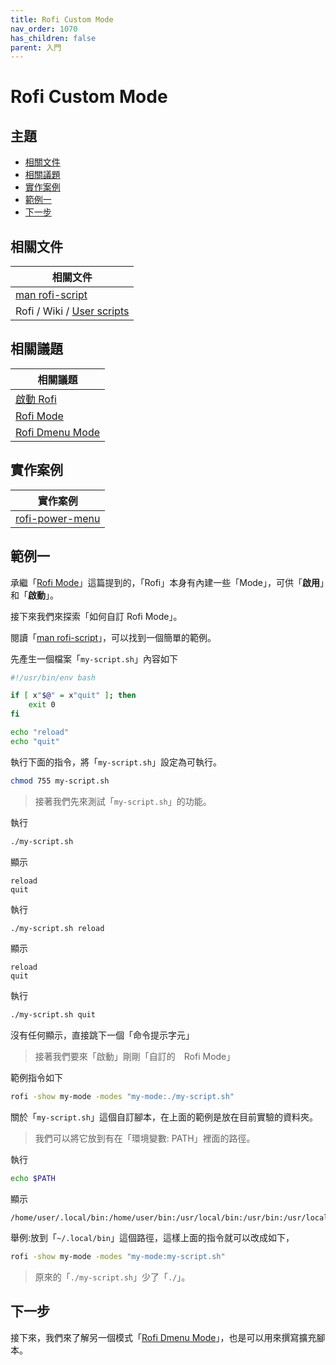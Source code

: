 ```yaml
---
title: Rofi Custom Mode
nav_order: 1070
has_children: false
parent: 入門
---
```



# Rofi Custom Mode




## 主題

* [相關文件](#相關文件)
* [相關議題](#相關議題)
* [實作案例](#實作案例)
* [範例一](#範例一)
* [下一步](#下一步)




## 相關文件

| 相關文件 |
| ------- |
| [man rofi-script](https://github.com/davatorium/rofi/blob/next/doc/rofi-script.5.markdown) |
| Rofi / Wiki / [User scripts](https://github.com/davatorium/rofi/wiki/User-scripts) |




## 相關議題

| 相關議題 |
| ------- |
| [啟動 Rofi](https://samwhelp.github.io/note-about-rofi/read/start/launch-rofi.html) |
| [Rofi Mode](https://samwhelp.github.io/note-about-rofi/read/start/rofi-mode.html) |
| [Rofi Dmenu Mode](https://samwhelp.github.io/note-about-rofi/read/start/rofi-dmenu-mode.html) |




## 實作案例

| 實作案例 |
| ------- |
| [rofi-power-menu](https://github.com/jluttine/rofi-power-menu) |




## 範例一

承繼「[Rofi Mode](https://samwhelp.github.io/note-about-rofi/read/start/rofi-mode.html)」這篇提到的，「Rofi」本身有內建一些「Mode」，可供「**啟用**」和「**啟動**」。

接下來我們來探索「如何自訂 Rofi Mode」。

閱讀「[man rofi-script](https://github.com/davatorium/rofi/blob/next/doc/rofi-script.5.markdown)」，可以找到一個簡單的範例。


先產生一個檔案「`my-script.sh`」內容如下

``` bash
#!/usr/bin/env bash

if [ x"$@" = x"quit" ]; then
    exit 0
fi

echo "reload"
echo "quit"
```

執行下面的指令，將「`my-script.sh`」設定為可執行。

``` sh
chmod 755 my-script.sh
```


> 接著我們先來測試「`my-script.sh`」的功能。


執行

``` sh
./my-script.sh
```

顯示

```
reload
quit
```


執行

``` sh
./my-script.sh reload
```

顯示

```
reload
quit
```

執行

``` sh
./my-script.sh quit
```

沒有任何顯示，直接跳下一個「命令提示字元」


> 接著我們要來「啟動」剛剛「自訂的　Rofi Mode」

範例指令如下

``` sh
rofi -show my-mode -modes "my-mode:./my-script.sh"
```

關於「`my-script.sh`」這個自訂腳本，在上面的範例是放在目前實驗的資料夾。

> 我們可以將它放到有在「環境變數: PATH」裡面的路徑。

執行

``` sh
echo $PATH
```

顯示

```
/home/user/.local/bin:/home/user/bin:/usr/local/bin:/usr/bin:/usr/local/sbin:/usr/sbin
```

舉例:放到「`~/.local/bin`」這個路徑，這樣上面的指令就可以改成如下，

``` sh
rofi -show my-mode -modes "my-mode:my-script.sh"
```

> 原來的「`./my-script.sh`」少了「`./`」。




## 下一步

接下來，我們來了解另一個模式「[Rofi Dmenu Mode](https://samwhelp.github.io/note-about-rofi/read/start/rofi-dmenu-mode.html)」，也是可以用來撰寫擴充腳本。
